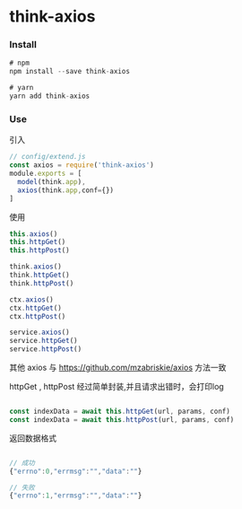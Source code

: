 # think-axios

### Install

``` js
# npm
npm install --save think-axios
``` 

``` js
# yarn
yarn add think-axios
``` 

### Use
引入
``` js
// config/extend.js
const axios = require('think-axios')
module.exports = [
  model(think.app),
  axios(think.app,conf={})
]
``` 
使用
``` js
this.axios() 
this.httpGet()
this.httpPost()

think.axios() 
think.httpGet()
think.httpPost()

ctx.axios() 
ctx.httpGet()
ctx.httpPost()

service.axios() 
service.httpGet()
service.httpPost()

``` 

其他  axios  与 https://github.com/mzabriskie/axios 方法一致

httpGet , httpPost  经过简单封装,并且请求出错时，会打印log

``` js

const indexData = await this.httpGet(url, params, conf)
const indexData = await this.httpPost(url, params, conf)

``` 
返回数据格式
``` js

// 成功
{"errno":0,"errmsg":"","data":""}

// 失败
{"errno":1,"errmsg":"","data":""}

``` 
